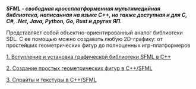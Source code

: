 ***SFML - свободная кроссплатформенная мультимедийная библиотека, написанная на языке C++, но также доступная и для C, C#, .Net, Java, Python, Go, Rust и других ЯП.*** 

Представляет собой объектно-ориентированный аналог библиотеки SDL. С ее помощью можно создавать любую 2D-графику: от простейших геометрических фигур до полноценных игр-платформеров

[1. Вступление и установка графической библиотеки SFML в C++](./1.%20Вступление%20и%20установка%20графической%20библиотеки%20SFML%20в%20C++/)

[2. Создание простых геометрических фигур в C++/SFML](./2.%20Создание%20простых%20геометрических%20фигур%20в%20C++%20и%20SFML/)

[3. Спрайты и текстуры в C++/SFML](./3.%20Спрайты%20и%20текстуры%20в%20C++%20и%20SFML/)